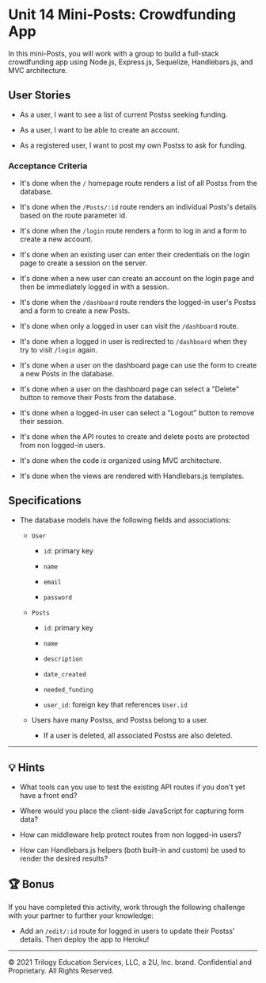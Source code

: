 # Unit 14 Mini-Posts: Crowdfunding App

In this mini-Posts, you will work with a group to build a full-stack crowdfunding app using Node.js, Express.js, Sequelize, Handlebars.js, and MVC architecture.

## User Stories

* As a user, I want to see a list of current Postss seeking funding.

* As a user, I want to be able to create an account.

* As a registered user, I want to post my own Postss to ask for funding.

### Acceptance Criteria

* It's done when the `/` homepage route renders a list of all Postss from the database.

* It's done when the `/Posts/:id` route renders an individual Posts's details based on the route parameter id.

* It's done when the `/login` route renders a form to log in and a form to create a new account.

* It's done when an existing user can enter their credentials on the login page to create a session on the server.

* It's done when a new user can create an account on the login page and then be immediately logged in with a session.

* It's done when the `/dashboard` route renders the logged-in user's Postss and a form to create a new Posts.

* It's done when only a logged in user can visit the `/dashboard` route.

* It's done when a logged in user is redirected to `/dashboard` when they try to visit `/login` again.

* It's done when a user on the dashboard page can use the form to create a new Posts in the database.

* It's done when a user on the dashboard page can select a "Delete" button to remove their Posts from the database.

* It's done when a logged-in user can select a "Logout" button to remove their session.

* It's done when the API routes to create and delete posts are protected from non logged-in users.

* It's done when the code is organized using MVC architecture.

* It's done when the views are rendered with Handlebars.js templates.

## Specifications 

* The database models have the following fields and associations:

  * `User`

    * `id`: primary key

    * `name`

    * `email`

    * `password`

  * `Posts`

    * `id`: primary key

    * `name`

    * `description`

    * `date_created`

    * `needed_funding`

    * `user_id`: foreign key that references `User.id`

  * Users have many Postss, and Postss belong to a user.

    * If a user is deleted, all associated Postss are also deleted.

---

## 💡 Hints

* What tools can you use to test the existing API routes if you don't yet have a front end?

* Where would you place the client-side JavaScript for capturing form data?

* How can middleware help protect routes from non logged-in users?

* How can Handlebars.js helpers (both built-in and custom) be used to render the desired results?

## 🏆 Bonus

If you have completed this activity, work through the following challenge with your partner to further your knowledge:

* Add an `/edit/:id` route for logged in users to update their Postss' details. Then deploy the app to Heroku!

---
© 2021 Trilogy Education Services, LLC, a 2U, Inc. brand. Confidential and Proprietary. All Rights Reserved.